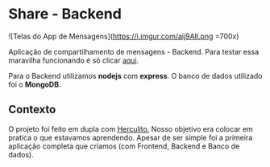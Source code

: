 # Share - Backend

![Telas do App de Mensagens](https://i.imgur.com/aij9AIl.png  =700x)

Aplicação de compartilhamento de mensagens - Backend. 
Para testar essa maravilha funcionando é só clicar [aqui](https://share-web.vercel.app/).

Para o Backend utilizamos **nodejs** com **express**. O banco de dados utilizado foi o **MongoDB**.

## Contexto

O projeto foi feito em dupla com [Herculito](https://github.com/herculesgabriel), Nosso objetivo era colocar em pratica o que estavamos aprendendo. Apesar de ser simple foi a primeira aplicação completa que criamos (com Frontend, Backend e Banco de dados).
